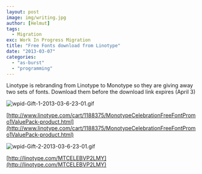 ```yaml
---
layout: post
image: img/writing.jpg
author: [Helmut]
tags:
  - Migration
exc: Work In Progress Migration
title: "Free Fonts download from Linotype"
date: "2013-03-07"
categories: 
  - "as-burst"
  - "programming"
---
```


Linotype is rebranding from Linotype to Monotype so they are giving away two sets of fonts. Download them before the download link expires (April 3)

![wpid-Gift-1-2013-03-6-23-01.gif](images/wpid-Gift-1-2013-03-6-23-01.gif)

[http://www.linotype.com/cart/1188375/MonotypeCelebrationFreeFontPromo1ValuePack-product.html](http://www.linotype.com/cart/1188375/MonotypeCelebrationFreeFontPromo1ValuePack-product.html)

![wpid-Gift-2-2013-03-6-23-01.gif](images/wpid-Gift-2-2013-03-6-23-01.gif)

[http://linotype.com/MTCELEBVP2LMY](http://linotype.com/MTCELEBVP2LMY)
